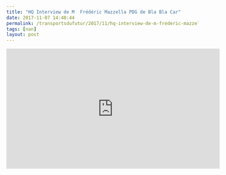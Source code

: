 ```yaml
---
title: "HQ Interview de M  Frédéric Mazzella PDG de Bla Bla Car"
date: 2017-11-07 14:48:44
permalink: /transportsdufutur/2017/11/hq-interview-de-m-frederic-mazzella-pdg-de-bla-bla-car.html
tags: [nan]
layout: post
---
```


<iframe width="560" height="315" src="https://www.youtube.com/embed/hIPrI6DAF7w" frameborder="0" allowfullscreen></iframe>
